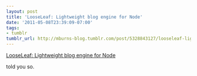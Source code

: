 ```yaml
---
layout: post
title: 'LooseLeaf: Lightweight blog engine for Node'
date: '2011-05-08T23:39:09-07:00'
tags:
- tumblr
tumblr_url: http://mburns-blog.tumblr.com/post/5328843127/looseleaf-lightweight-blog-engine-for-node
---
```

<a href="http://looseleafjs.org/">LooseLeaf: Lightweight blog engine for Node</a>

told you so.

